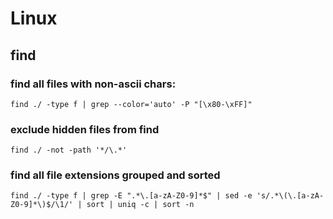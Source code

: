 # Linux

## find

### find all files with non-ascii chars:
```
find ./ -type f | grep --color='auto' -P "[\x80-\xFF]"
```

### exclude hidden files from find
```
find ./ -not -path '*/\.*' 
```

### find all file extensions grouped and sorted
```
find ./ -type f | grep -E ".*\.[a-zA-Z0-9]*$" | sed -e 's/.*\(\.[a-zA-Z0-9]*\)$/\1/' | sort | uniq -c | sort -n
```

